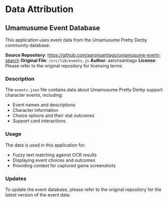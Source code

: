 # Data Attribution

## Umamusume Event Database

This application uses event data from the Umamusume Pretty Derby community database:

**Source Repository**: https://github.com/aaronsantiago/umamusume-event-search
**Original File**: `/src/lib/events.js`
**Author**: aaronsantiago 
**License**: Please refer to the original repository for licensing terms

### Description
The `events.json` file contains data about Umamusume Pretty Derby support character events, including:
- Event names and descriptions
- Character information
- Choice options and their stat outcomes
- Support card interactions

### Usage
The data is used in this application for:
- Fuzzy text matching against OCR results
- Displaying event choices and outcomes
- Providing context for captured game screenshots

### Updates
To update the event database, please refer to the original repository for the latest version of the event data.